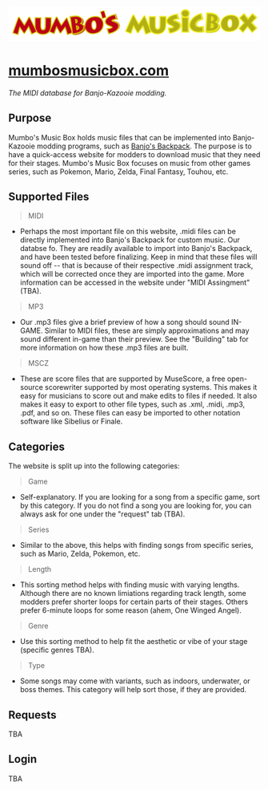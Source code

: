 ![Mumbo's Musix Box](images/mmb_banner.png)

# [mumbosmusicbox.com](mumbosmusicbox.com)
_The MIDI database for Banjo-Kazooie modding._

## Purpose
Mumbo's Music Box holds music files that can be implemented into Banjo-Kazooie modding programs, such as [Banjo's Backpack](https://github.com/banjobackpack/Banjo-s-Backpack). The purpose is to have a quick-access website for modders to download music that they need for their stages. Mumbo's Music Box focuses on music from other games series, such as Pokemon, Mario, Zelda, Final Fantasy, Touhou, etc.

## Supported Files
> MIDI
* Perhaps the most important file on this website, .midi files can be directly implemented into Banjo's Backpack for custom music. Our databse fo. They are readily available to import into Banjo's Backpack, and have been tested before finalizing. Keep in mind that these files will sound off -- that is because of their respective .midi assignment track, which will be corrected once they are imported into the game. More information can be accessed in the website under "MIDI Assingment" (TBA).

> MP3
* Our .mp3 files give a brief preview of how a song should sound IN-GAME. Similar to MIDI files, these are simply approximations and may sound different in-game than their preview. See the "Building" tab for more information on how these .mp3 files are built.

> MSCZ
* These are score files that are supported by MuseScore, a free open-source scorewriter supported by most operating systems. This makes it easy for musicians to score out and make edits to files if needed. It also makes it easy to export to other file types, such as .xml, .midi, .mp3, .pdf, and so on. These files can easy be imported to other notation software like Sibelius or Finale.

## Categories
The website is split up into the following categories:
> Game
* Self-explanatory. If you are looking for a song from a specific game, sort by this category. If you do not find a song you are looking for, you can always ask for one under the "request" tab (TBA).

> Series
* Similar to the above, this helps with finding songs from specific series, such as Mario, Zelda, Pokemon, etc.

> Length
* This sorting method helps with finding music with varying lengths. Although there are no known limiations regarding track length, some modders prefer shorter loops for certain parts of their stages. Others prefer 6-minute loops for some reason (ahem, One Winged Angel).

> Genre
* Use this sorting method to help fit the aesthetic or vibe of your stage (specific genres TBA).

> Type
* Some songs may come with variants, such as indoors, underwater, or boss themes. This category will help sort those, if they are provided. 

## Requests
TBA

## Login
TBA

